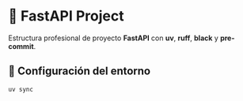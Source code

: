 # 🚀 FastAPI Project

Estructura profesional de proyecto **FastAPI** con **uv**, **ruff**, **black** y **pre-commit**.

## 🔧 Configuración del entorno

```bash
uv sync
